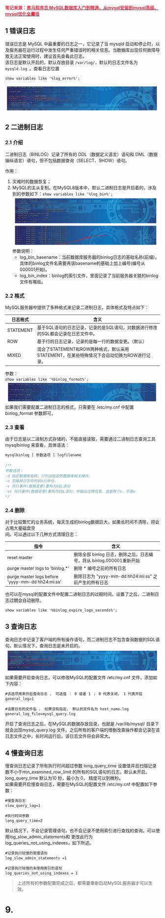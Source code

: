 **<font style="color:#DF2A3F;">笔记来源：</font>**[**<font style="color:#DF2A3F;">黑马程序员 MySQL数据库入门到精通，从mysql安装到mysql高级、mysql优化全囊括</font>**](https://www.bilibili.com/video/BV1Kr4y1i7ru/?spm_id_from=333.337.search-card.all.click&vd_source=e8046ccbdc793e09a75eb61fe8e84a30)

## 1 错误日志
错误日志是 MySQL 中最重要的日志之一，它记录了当 mysqld 启动和停止时，以及服务器在运行过程中发生任何严重错误时的相关信息。当数据库出现任何故障导致无法正常使用时，建议首先查看此日志。  
该日志是默认开启的，默认存放目录 `/var/log/`，默认的日志文件名为 `mysqld.log `。查看日志位置

```plsql
show variables like '%log_error%';
```

  
![](images/288.png)

## 2 二进制日志
### 2.1 介绍
二进制日志（BINLOG）记录了所有的 DDL（数据定义语言）语句和 DML（数据操纵语言）语句，但不包括数据查询（SELECT、SHOW）语句。

  
作用：

1. 灾难时的数据恢复；
2. MySQL的主从复制。在MySQL8版本中，默认二进制日志是开启着的，涉及到的参数如下：`show variables like '%log_bin%';`  
![](images/289.png)  
参数说明：
    - log_bin_basename：当前数据库服务器的binlog日志的基础名称(前缀)，具体的binlog文件名需要再该basename的基础上加上编号(编号从000001开始)。
    - log_bin_index：binlog的索引文件，里面记录了当前服务器关联的binlog文件有哪些。

### 2.2 格式
MySQL服务器中提供了多种格式来记录二进制日志，具体格式及特点如下：

| 日志格式 | 含义 |
| --- | --- |
| STATEMENT | 基于SQL语句的日志记录，记录的是SQL语句，对数据进行修改的SQL都会记录在日志文件中。 |
| ROW | 基于行的日志记录，记录的是每一行的数据变更。（默认） |
| MIXED | 混合了STATEMENT和ROW两种格式，默认采用STATEMENT，在某些特殊情况下会自动切换为ROW进行记录。 |


参数：  
`show variables like '%binlog_format%';`  
![](images/290.png)  
如果我们需要配置二进制日志的格式，只需要在 /etc/my.cnf 中配置 binlog_format 参数即可。

### 2.3 查看
由于日志是以二进制方式存储的，不能直接读取，需要通过二进制日志查询工具 mysqlbinlog 来查看，具体语法：

```sql
mysqlbinlog [ 参数选项 ] logfilename 

/**
参数选项： 
-d 指定数据库名称，只列出指定的数据库相关操作。 
-o 忽略掉日志中的前n行命令。 
-v 将行事件(数据变更)重构为SQL语句 
-vv 将行事件(数据变更)重构为SQL语句，并输出注释信息，这是两个v，不是w
*/
```

### 2.4 删除
对于比较繁忙的业务系统，每天生成的binlog数据巨大，如果长时间不清除，将会占用大量磁盘空  
间。可以通过以下几种方式清理日志：

| 指令 | 含义 |
| --- | --- |
| reset master | 删除全部 binlog 日志，删除之后，日志编号，将从 binlog.000001重新开始 |
| purge master logs to 'binlog.*' | 删除 * 编号之前的所有日志 |
| purge master logs before 'yyyy-mm-dd hh24:mi:ss' | 删除日志为 "yyyy-mm-dd hh24:mi:ss" 之前产生的所有日志 |


也可以在mysql的配置文件中配置二进制日志的过期时间，设置了之后，二进制日志过期会自动删除。

```plsql
show variables like '%binlog_expire_logs_seconds%';
```

## 3 查询日志
查询日志中记录了客户端的所有操作语句，而二进制日志不包含查询数据的SQL语句。默认情况下，查询日志是未开启的。  
![](images/291.png)  
如果需要开启查询日志，可以修改MySQL的配置文件 /etc/my.cnf 文件，添加如下内容：

```properties
#该选项用来开启查询日志 ， 可选值 ： 0 或者 1 ； 0 代表关闭， 1 代表开启 
general_log=1 

#设置日志的文件名 ， 如果没有指定， 默认的文件名为 host_name.log 
general_log_file=mysql_query.log
```

开启了查询日志之后，在MySQL的数据存放目录，也就是 /var/lib/mysql/ 目录下就会出现mysql_query.log 文件。之后所有的客户端的增删改查操作都会记录在该日志文件之中，长时间运行后，该日志文件将会非常大。

## 4 慢查询日志
慢查询日志记录了所有执行时间超过参数 long_query_time 设置值并且扫描记录数不小于min_examined_row_limit 的所有的SQL语句的日志，默认未开启。long_query_time 默认为10 秒，最小为 0， 精度可以到微秒。  
如果需要开启慢查询日志，需要在MySQL的配置文件 /etc/my.cnf 中配置如下参数：

```properties
#慢查询日志 
slow_query_log=1 

#执行时间参数 
long_query_time=2
```

默认情况下，不会记录管理语句，也不会记录不使用索引进行查找的查询。可以使用log_slow_admin_statements和 更改此行为 log_queries_not_using_indexes，如下所述。

```properties
#记录执行较慢的管理语句 
log_slow_admin_statements =1 

#记录执行较慢的未使用索引的语句 
log_queries_not_using_indexes = 1
```

> 上述所有的参数配置完成之后，都需要重新启动MySQL服务器才可以生效。
>



# 9. 


